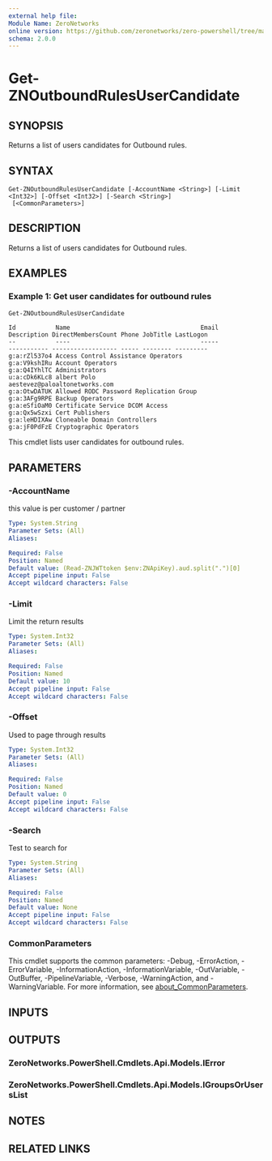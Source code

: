 ```yaml
---
external help file:
Module Name: ZeroNetworks
online version: https://github.com/zeronetworks/zero-powershell/tree/master/src/help/zeronetworks/get-znoutboundrulesusercandidate
schema: 2.0.0
---
```


# Get-ZNOutboundRulesUserCandidate

## SYNOPSIS
Returns a list of users candidates for Outbound rules.

## SYNTAX

```
Get-ZNOutboundRulesUserCandidate [-AccountName <String>] [-Limit <Int32>] [-Offset <Int32>] [-Search <String>]
 [<CommonParameters>]
```

## DESCRIPTION
Returns a list of users candidates for Outbound rules.

## EXAMPLES

### Example 1: Get user candidates for outbound rules
```powershell
Get-ZNOutboundRulesUserCandidate
```

```output
Id           Name                                    Email                         Description DirectMembersCount Phone JobTitle LastLogon
--           ----                                    -----                         ----------- ------------------ ----- -------- ---------
g:a:rZl537o4 Access Control Assistance Operators                                                                                 
g:a:V9kshIRu Account Operators                                                                                                   
g:a:Q4IYhlTC Administrators                                                                                                      
u:a:cDk6KLc8 albert Polo                             aestevez@paloaltonetworks.com                                               
g:a:OtwDATUK Allowed RODC Password Replication Group                                                                             
g:a:3AFg9RPE Backup Operators                                                                                                    
g:a:eSfiOaM0 Certificate Service DCOM Access                                                                                     
g:a:Qx5wSzxi Cert Publishers                                                                                                     
g:a:leHDIXAw Cloneable Domain Controllers                                                                                        
g:a:jF0PdFzE Cryptographic Operators 
```

This cmdlet lists user candidates for outbound rules.

## PARAMETERS

### -AccountName
this value is per customer / partner

```yaml
Type: System.String
Parameter Sets: (All)
Aliases:

Required: False
Position: Named
Default value: (Read-ZNJWTtoken $env:ZNApiKey).aud.split(".")[0]
Accept pipeline input: False
Accept wildcard characters: False
```

### -Limit
Limit the return results

```yaml
Type: System.Int32
Parameter Sets: (All)
Aliases:

Required: False
Position: Named
Default value: 10
Accept pipeline input: False
Accept wildcard characters: False
```

### -Offset
Used to page through results

```yaml
Type: System.Int32
Parameter Sets: (All)
Aliases:

Required: False
Position: Named
Default value: 0
Accept pipeline input: False
Accept wildcard characters: False
```

### -Search
Test to search for

```yaml
Type: System.String
Parameter Sets: (All)
Aliases:

Required: False
Position: Named
Default value: None
Accept pipeline input: False
Accept wildcard characters: False
```

### CommonParameters
This cmdlet supports the common parameters: -Debug, -ErrorAction, -ErrorVariable, -InformationAction, -InformationVariable, -OutVariable, -OutBuffer, -PipelineVariable, -Verbose, -WarningAction, and -WarningVariable. For more information, see [about_CommonParameters](http://go.microsoft.com/fwlink/?LinkID=113216).

## INPUTS

## OUTPUTS

### ZeroNetworks.PowerShell.Cmdlets.Api.Models.IError

### ZeroNetworks.PowerShell.Cmdlets.Api.Models.IGroupsOrUsersList

## NOTES

## RELATED LINKS

